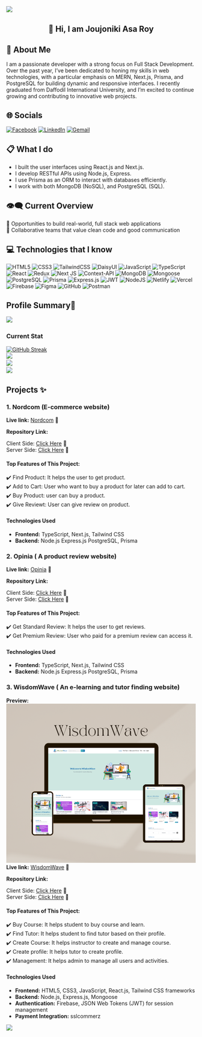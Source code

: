 <img src="./github-cover-1.png"/>
<h2 align="center">👋 Hi, I am Joujoniki Asa Roy</h2>

 ## 📄 About Me 

<p align="start">I am a passionate developer with a strong focus on Full Stack Development. Over the past year, I’ve been dedicated to honing my skills in web technologies, with a particular emphasis on MERN, Next.js, Prisma, and PostgreSQL for building dynamic and responsive interfaces. I recently graduated from Daffodil International University, and I’m excited to continue growing and contributing to innovative web projects.</p>

## 🌐 Socials 
[![Facebook](https://img.shields.io/badge/Facebook-%231877F2.svg?logo=Facebook&logoColor=white)](https://www.facebook.com/joujoniki) [![LinkedIn](https://img.shields.io/badge/LinkedIn-%230077B5.svg?logo=linkedin&logoColor=white)](https://www.linkedin.com/in/joujonikiasaroy) [![Gemail](https://img.shields.io/badge/Gmail-%230077B5.svg?logo=gmail&logoColor=white)](joujonikiasaroy.official@gmail.com)

## 📋 What I do

- I built the user interfaces using React.js and Next.js.
- I develop RESTful APIs using Node.js, Express.
- I use Prisma as an ORM to interact with databases efficiently.
- I work with both MongoDB (NoSQL), and PostgreSQL (SQL).

## :eye_speech_bubble: Current Overview

🌱 Opportunities to build real-world, full stack web applications <br/>
👯 Collaborative teams that value clean code and good communication <br/>


## :computer: Technologies that I know

![HTML5](https://img.shields.io/badge/html5-%23E34F26.svg?style=for-the-badge&logo=html5&logoColor=white) ![CSS3](https://img.shields.io/badge/css3-%231572B6.svg?style=for-the-badge&logo=css3&logoColor=white) ![TailwindCSS](https://img.shields.io/badge/tailwindcss-%2338B2AC.svg?style=for-the-badge&logo=tailwind-css&logoColor=white) ![DaisyUI](https://img.shields.io/badge/daisyui-5A0EF8?style=for-the-badge&logo=daisyui&logoColor=white) ![JavaScript](https://img.shields.io/badge/javascript-%23323330.svg?style=for-the-badge&logo=javascript&logoColor=%23F7DF1E) ![TypeScript](https://img.shields.io/badge/typescript-gray?style=for-the-badge&logo=typescript&logoColor=4CC9FE) ![React](https://img.shields.io/badge/react-%2320232a.svg?style=for-the-badge&logo=react&logoColor=%2361DAFB) ![Redux](https://img.shields.io/badge/redux-%23593d88.svg?style=for-the-badge&logo=redux&logoColor=white) ![Next JS](https://img.shields.io/badge/Next-black?style=for-the-badge&logo=next.js&logoColor=white) ![Context-API](https://img.shields.io/badge/Context--Api-000000?style=for-the-badge&logo=react) ![MongoDB](https://img.shields.io/badge/MongoDB-%234ea94b.svg?style=for-the-badge&logo=mongodb&logoColor=white) ![Mongoose](https://img.shields.io/badge/Mongoose-%234ea94b.svg?style=for-the-badge&logo=mongoose&logoColor=white) ![PostgreSQL](https://img.shields.io/badge/PostgreSQL-%234ea94b.svg?style=for-the-badge&logo=postgresql&logoColor=white) ![Prisma](https://img.shields.io/badge/Prisma-%234ea94b.svg?style=for-the-badge&logo=prisma&logoColor=white) ![Express.js](https://img.shields.io/badge/express.js-%23404d59.svg?style=for-the-badge&logo=express&logoColor=%2361DAFB) ![JWT](https://img.shields.io/badge/JWT-black?style=for-the-badge&logo=JSON%20web%20tokens) ![NodeJS](https://img.shields.io/badge/node.js-6DA55F?style=for-the-badge&logo=node.js&logoColor=white) ![Netlify](https://img.shields.io/badge/netlify-%23000000.svg?style=for-the-badge&logo=netlify&logoColor=#00C7B7) ![Vercel](https://img.shields.io/badge/vercel-%23000000.svg?style=for-the-badge&logo=vercel&logoColor=white) ![Firebase](https://img.shields.io/badge/firebase-%23039BE5.svg?style=for-the-badge&logo=firebase) ![Figma](https://img.shields.io/badge/figma-%23F24E1E.svg?style=for-the-badge&logo=figma&logoColor=white) ![GitHub](https://img.shields.io/badge/github-%23121011.svg?style=for-the-badge&logo=github&logoColor=white) ![Postman](https://img.shields.io/badge/Postman-FF6C37?style=for-the-badge&logo=postman&logoColor=white)

## Profile Summary:scroll:

![](http://github-profile-summary-cards.vercel.app/api/cards/profile-details?username=joujonikiasa2&theme=blueberry)

### Current Stat

[![GitHub Streak](https://github-readme-streak-stats.herokuapp.com?user=JoujonikiAsa2&theme=blueberry)](https://git.io/streak-stats) </br>
![](http://github-profile-summary-cards.vercel.app/api/cards/stats?username=JoujonikiAsa2&theme=blueberry)</br>
![](http://github-profile-summary-cards.vercel.app/api/cards/productive-time?username=JoujonikiAsa2&theme=blueberry&utcOffset=8)</br>
![](https://github-readme-stats.vercel.app/api/top-langs/?username=JoujonikiAsa2&theme=dark&hide_border=false&include_all_commits=true&count_private=true&layout=compact)</br>

## Projects :sparkles:

<div>
 
### 1. Nordcom (E-commerce website)<br/>

**Live link:**  <a href="https://nordcom-marketplace.vercel.app//">Nordcom</a> 	:link:

**Repository Link:** <br/>

Client Side: <a href="https://github.com/omarfarukesham/nordcom-clients">Click Here</a>	:link: <br/>
Server Side: <a href="https://github.com/omarfarukesham/nordcom-backend-serverl">Click Here</a> 	:link:

#### Top Features of This Project:
:heavy_check_mark: Find Product: It helps the user to get product. </br>
:heavy_check_mark: Add to Cart: User who want to buy a product for later can add to cart.</br>
:heavy_check_mark: Buy Product: user can buy a product.</br>
:heavy_check_mark: Give Reviewt: User can give review on product.</br>

#### Technologies Used

- **Frontend:** TypeScript, Next.js, Tailwind CSS </br> 
- **Backend:** Node.js Express.js PostgreSQL, Prisma </br>

### 2. Opinia ( A product review website)<br/>

**Live link:**  <a href="https://review-protal.vercel.app/">Opinia</a> 	:link:

**Repository Link:** <br/>

Client Side: <a href="https://github.com/omarfarukesham/backend-server-review-portal">Click Here</a>	:link: <br/>
Server Side: <a href="https://github.com/omarfarukesham/backend-server-review-portal">Click Here</a> 	:link:

#### Top Features of This Project:
:heavy_check_mark: Get Standard Review: It helps the user to get reviews. </br>
:heavy_check_mark: Get Premium Review: User who paid for a premium review can access it.</br>

#### Technologies Used

- **Frontend:** TypeScript, Next.js, Tailwind CSS </br> 
- **Backend:** Node.js Express.js PostgreSQL, Prisma </br>

 ### 3. WisdomWave ( An e-learning and tutor finding website)<br/>
**Preview:** </br> <img src="./wisdomwave.png"/> </br>
**Live link:**  <a href="https://wisdomwave-project.netlify.app/">WisdomWave</a> 	:link:

**Repository Link:** <br/>

Client Side: <a href="https://github.com/JoujonikiAsa2/wisdomwave-client-side">Click Here</a> :link: <br/> 
Server Side: <a href="https://github.com/JoujonikiAsa2/wisdomwave-server-side">Click Here</a> 	:link:

#### Top Features of This Project:
:heavy_check_mark: Buy Course: It helps student to buy course and learn.  </br> 
:heavy_check_mark: Find Tutor: It helps student to find tutor based on their profile.  </br> 
:heavy_check_mark:  Create Course: It helps instructor to create and manage course.  </br>
:heavy_check_mark:  Create profile: It helps tutor to create profile.  </br>
:heavy_check_mark:  Management: It helps admin to manage all users and activities.  </br>

#### Technologies Used

- **Frontend:** HTML5, CSS3, JavaScript, React.js, Tailwind CSS frameworks 
- **Backend:** Node.js, Express.js, Mongoose
- **Authentication:** Firebase, JSON Web Tokens (JWT) for session management
- **Payment Integration:** sslcommerz

</div>

[![](https://visitcount.itsvg.in/api?id=JoujonikiAsa2&icon=0&color=0)](https://visitcount.itsvg.in)




